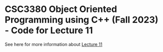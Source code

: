 # CSC3380 Object Oriented Programming using C++ (Fall 2023) - Code for Lecture 11

See here for more information about [Lecture 11][lecture11]

[lecture11]: https://teaching.hkaiser.org/fall2023/csc3380/course/lecture11.html
